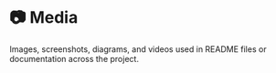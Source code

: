 # 📷 Media

Images, screenshots, diagrams, and videos used in README files or documentation across the project.
